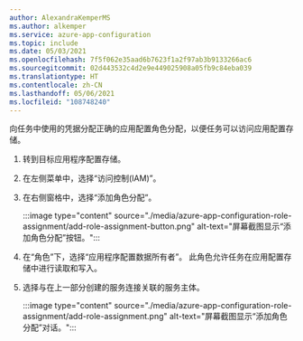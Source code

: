 ```yaml
---
author: AlexandraKemperMS
ms.author: alkemper
ms.service: azure-app-configuration
ms.topic: include
ms.date: 05/03/2021
ms.openlocfilehash: 7f5f062e35aad6b7623f1a2f97ab3b9133266ac6
ms.sourcegitcommit: 02d443532c4d2e9e449025908a05fb9c84eba039
ms.translationtype: HT
ms.contentlocale: zh-CN
ms.lasthandoff: 05/06/2021
ms.locfileid: "108748240"
---
```

向任务中使用的凭据分配正确的应用配置角色分配，以便任务可以访问应用配置存储。

1. 转到目标应用程序配置存储。 
1. 在左侧菜单中，选择“访问控制(IAM)”。
1. 在右侧窗格中，选择“添加角色分配”。
    
    :::image type="content" source="./media/azure-app-configuration-role-assignment/add-role-assignment-button.png" alt-text="屏幕截图显示“添加角色分配”按钮。":::

1. 在“角色”下，选择“应用程序配置数据所有者”。 此角色允许任务在应用配置存储中进行读取和写入。 
1. 选择与在上一部分创建的服务连接关联的服务主体。

    :::image type="content" source="./media/azure-app-configuration-role-assignment/add-role-assignment.png" alt-text="屏幕截图显示“添加角色分配”对话。":::
